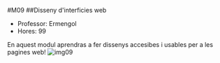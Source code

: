 #M09
##Disseny d'interficies web
- Professor: Ermengol
- Hores: 99

En aquest modul aprendras a fer dissenys accesibes i usables per a les pagines web!
![img09](https://milansavov.com/wp-content/uploads/2021/03/20945893-1-1.jpg)
